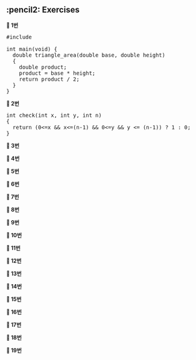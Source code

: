 <h2>:pencil2: Exercises</h2>

**:pushpin: 1번**

<pre>
#include <stdio.h>

int main(void) {
  double triangle_area(double base, double height)
  {
    double product;
    product = base * height;
    return product / 2;
  }
}
</pre>

**:pushpin: 2번**

<pre>
int check(int x, int y, int n)
{
  return (0<=x && x<=(n-1) && 0<=y && y <= (n-1)) ? 1 : 0;
}
</pre>

**:pushpin: 3번**

**:pushpin: 4번**

**:pushpin: 5번**

**:pushpin: 6번**

**:pushpin: 7번**

**:pushpin: 8번**

**:pushpin: 9번**

**:pushpin: 10번**

**:pushpin: 11번**

**:pushpin: 12번**

**:pushpin: 13번**

**:pushpin: 14번**

**:pushpin: 15번**

**:pushpin: 16번**

**:pushpin: 17번**

**:pushpin: 18번**

**:pushpin: 19번**
